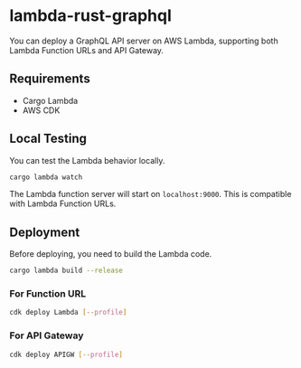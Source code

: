 # lambda-rust-graphql

You can deploy a GraphQL API server on AWS Lambda, supporting both Lambda Function URLs and API Gateway.

## Requirements

- Cargo Lambda
- AWS CDK

## Local Testing

You can test the Lambda behavior locally.

```bash
cargo lambda watch
```

The Lambda function server will start on `localhost:9000`. This is compatible with Lambda Function URLs.

## Deployment

Before deploying, you need to build the Lambda code.

```bash
cargo lambda build --release
```

### For Function URL

```bash
cdk deploy Lambda [--profile]
```

### For API Gateway

```bash
cdk deploy APIGW [--profile]
```
